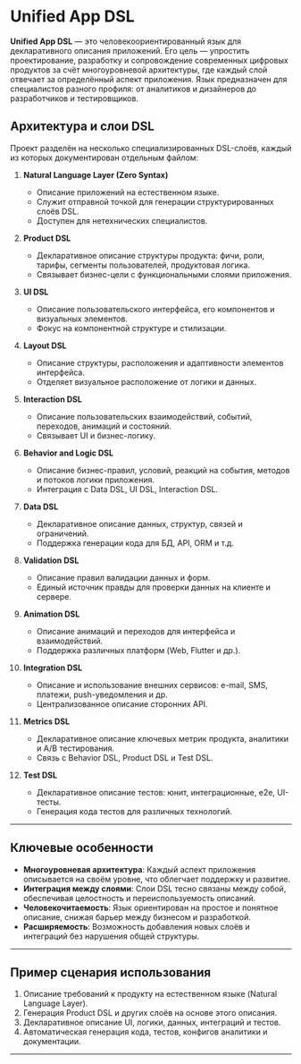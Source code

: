 # Unified App DSL

**Unified App DSL** — это человекоориентированный язык для декларативного описания приложений. Его цель — упростить проектирование, разработку и сопровождение современных цифровых продуктов за счёт многоуровневой архитектуры, где каждый слой отвечает за определённый аспект приложения. Язык предназначен для специалистов разного профиля: от аналитиков и дизайнеров до разработчиков и тестировщиков.

## Архитектура и слои DSL

Проект разделён на несколько специализированных DSL-слоёв, каждый из которых документирован отдельным файлом:

1. **Natural Language Layer (Zero Syntax)**
   - Описание приложений на естественном языке.
   - Служит отправной точкой для генерации структурированных слоёв DSL.
   - Доступен для нетехнических специалистов.

2. **Product DSL**
   - Декларативное описание структуры продукта: фичи, роли, тарифы, сегменты пользователей, продуктовая логика.
   - Связывает бизнес-цели с функциональными слоями приложения.

3. **UI DSL**
   - Описание пользовательского интерфейса, его компонентов и визуальных элементов.
   - Фокус на компонентной структуре и стилизации.

4. **Layout DSL**
   - Описание структуры, расположения и адаптивности элементов интерфейса.
   - Отделяет визуальное расположение от логики и данных.

5. **Interaction DSL**
   - Описание пользовательских взаимодействий, событий, переходов, анимаций и состояний.
   - Связывает UI и бизнес-логику.

6. **Behavior and Logic DSL**
   - Описание бизнес-правил, условий, реакций на события, методов и потоков логики приложения.
   - Интеграция с Data DSL, UI DSL, Interaction DSL.

7. **Data DSL**
   - Декларативное описание данных, структур, связей и ограничений.
   - Поддержка генерации кода для БД, API, ORM и т.д.

8. **Validation DSL**
   - Описание правил валидации данных и форм.
   - Единый источник правды для проверки данных на клиенте и сервере.

9. **Animation DSL**
   - Описание анимаций и переходов для интерфейса и взаимодействий.
   - Поддержка различных платформ (Web, Flutter и др.).

10. **Integration DSL**
    - Описание и использование внешних сервисов: e-mail, SMS, платежи, push-уведомления и др.
    - Централизованное описание сторонних API.

11. **Metrics DSL**
    - Декларативное описание ключевых метрик продукта, аналитики и A/B тестирования.
    - Связь с Behavior DSL, Product DSL и Test DSL.

12. **Test DSL**
    - Декларативное описание тестов: юнит, интеграционные, e2e, UI-тесты.
    - Генерация кода тестов для различных технологий.

---

## Ключевые особенности

- **Многоуровневая архитектура**: Каждый аспект приложения описывается на своём уровне, что облегчает поддержку и развитие.
- **Интеграция между слоями**: Слои DSL тесно связаны между собой, обеспечивая целостность и переиспользуемость описаний.
- **Человекочитаемость**: Язык ориентирован на простое и понятное описание, снижая барьер между бизнесом и разработкой.
- **Расширяемость**: Возможность добавления новых слоёв и интеграций без нарушения общей структуры.

---

## Пример сценария использования

1. Описание требований к продукту на естественном языке (Natural Language Layer).
2. Генерация Product DSL и других слоёв на основе этого описания.
3. Декларативное описание UI, логики, данных, интеграций и тестов.
4. Автоматическая генерация кода, тестов, конфигов аналитики и документации.

---